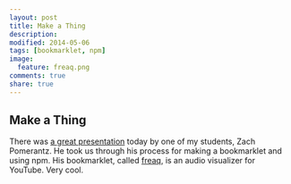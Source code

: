 ```yaml
---
layout: post
title: Make a Thing
description: 
modified: 2014-05-06
tags: [bookmarklet, npm]
image:
  feature: freaq.png
comments: true
share: true
---
```


## Make a Thing
There was [a great presentation](https://draftin.com/documents/329520?mode=presentation&token=YfQRjZOYZz3vSaElvGAzm3oCZnD6MxOdcd143D5rH0ARfB4h25xcygLeIbfBkCilI2BBMXrjIP3gfyShnCgS518#0) today by one of my students, Zach Pomerantz.  He took us through his process for making a bookmarklet and using npm.  His bookmarklet, called [freaq](http://www.freaq.io/), is an audio visualizer for YouTube.  Very cool.   


